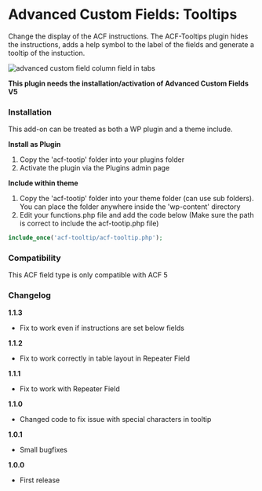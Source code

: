 # Advanced Custom Fields: Tooltips

Change the display of the ACF instructions. The ACF-Tooltips plugin hides the instructions, adds a help symbol to the label of the fields and generate a tooltip of the instuction.

![advanced custom field column field in tabs](http://www.dreihochzwo.de/download/acf-tooltip2.jpg)

**This plugin needs the installation/activation of Advanced Custom Fields V5**

### Installation

This add-on can be treated as both a WP plugin and a theme include.

**Install as Plugin**

1. Copy the 'acf-tootip' folder into your plugins folder
2. Activate the plugin via the Plugins admin page

**Include within theme**

1.	Copy the 'acf-tootip' folder into your theme folder (can use sub folders). You can place the folder anywhere inside the 'wp-content' directory
2.	Edit your functions.php file and add the code below (Make sure the path is correct to include the acf-tootip.php file)

```php
include_once('acf-tooltip/acf-tooltip.php');
```

### Compatibility

This ACF field type is only compatible with ACF 5


### Changelog
**1.1.3**
* Fix to work even if instructions are set below fields

**1.1.2**
* Fix to work correctly in table layout in Repeater Field

**1.1.1**
* Fix to work with Repeater Field

**1.1.0**
* Changed code to fix issue with special characters in tooltip 

**1.0.1**
* Small bugfixes

**1.0.0**
* First release

